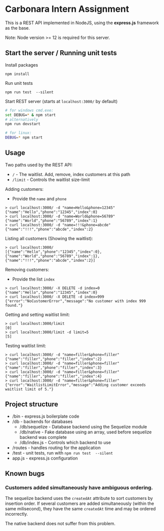 # Carbonara Intern Assignment

This is a REST API implemented in NodeJS, using the **express.js** framework as the base.

Note: Node version >= 12 is required for this server.

## Start the server / Running unit tests

Install packages

```
npm install
```

Run unit tests

```
npm run test  --silent 
```

Start REST server (starts at `localhost:3000/` by default)

```bash
# for windows cmd.exe:
set DEBUG=* & npm start
# alternatively
npm run devstart

# for linux:
DEBUG=* npm start
```

## Usage

Two paths used by the REST API:

- `/` - The waitlist. Add, remove, index customers at this path
- `/limit` - Controls the waitlist size-limit

Adding customers:

- Provide the `name` and `phone`

```
> curl localhost:3000/ -d "name=Hello&phone=12345"
{"name":"Hello","phone":"12345","index":0}
> curl localhost:3000/ -d "name=World&phone=56789"
{"name":"World","phone":"56789","index":1}
> curl localhost:3000/ -d "name=!!!&phone=abcde"
{"name":"!!!","phone":"abcde","index":2}
```

Listing all customers (Showing the waitlist):

```
> curl localhost:3000/
[{"name":"Hello","phone":"12345","index":0},{"name":"World","phone":"56789","index":1},{"name":"!!!","phone":"abcde","index":2}]
```

Removing customers:

- Provide the list `index`

```
> curl localhost:3000/ -X DELETE -d index=0
{"name":"Hello","phone":"12345","index":0}
> curl localhost:3000/ -X DELETE -d index=999
{"error":"NoCustomerError","message":"No customer with index 999 found."}
```

Getting and setting waitlist limit:

```
> curl localhost:3000/limit
[0]
> curl localhost:3000/limit -d limit=5
[5]
```

Testing waitlist limit:

```
> curl localhost:3000/ -d "name=filler&phone=filler"
{"name":"filler","phone":"filler","index":2}
> curl localhost:3000/ -d "name=filler&phone=filler"
{"name":"filler","phone":"filler","index":3}
> curl localhost:3000/ -d "name=filler&phone=filler"
{"name":"filler","phone":"filler","index":4}
> curl localhost:3000/ -d "name=filler&phone=filler"
{"error":"WaitlistLimitError","message":"Adding customer exceeds waitlist limit of 5."}
```

## Project structure

- /bin - express.js boilerplate code
- /db - backends for databases
    - /db/sequelize - Database backend using the Sequelize module
    - /db/native - Fake database using an array, used before sequelize backend was complete
    - /db/index.js - Controls which backend to use
- /routes - handles routing for the application
- /test - unit tests, run with `npm run test  --silent`
- app.js - express.js configuration


## Known bugs

### Customers added simultaneously have ambiguous ordering.

The sequelize backend uses the `createdAt` attribute to sort customers by insertion order. If several customers are added simultaneously (within the same milisecond), they have the same `createdAt` time and may be ordered incorrectly.

The native backend does not suffer from this problem.